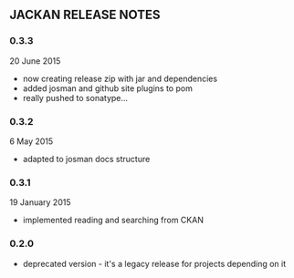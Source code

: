 
## JACKAN RELEASE NOTES

### 0.3.3

20 June 2015

- now creating release zip with jar and dependencies
- added josman and github site plugins to pom
- really pushed to sonatype...


### 0.3.2

6 May 2015

- adapted to josman docs structure

### 0.3.1

 19 January 2015

- implemented reading and searching from CKAN

### 0.2.0

- deprecated version - it's a legacy release for projects depending on it
